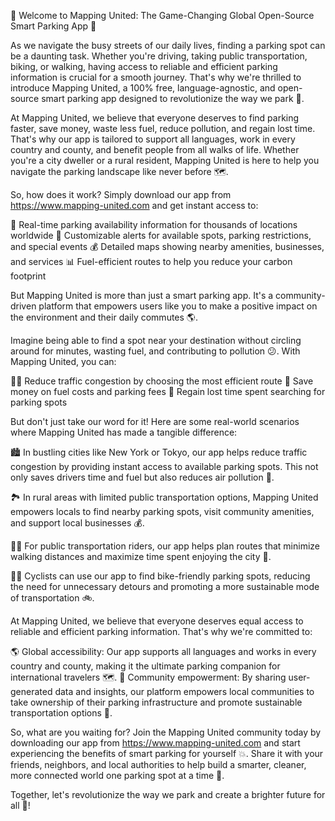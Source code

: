 🚀 Welcome to Mapping United: The Game-Changing Global Open-Source Smart Parking App 🚀

As we navigate the busy streets of our daily lives, finding a parking spot can be a daunting task. Whether you're driving, taking public transportation, biking, or walking, having access to reliable and efficient parking information is crucial for a smooth journey. That's why we're thrilled to introduce Mapping United, a 100% free, language-agnostic, and open-source smart parking app designed to revolutionize the way we park 🚀.

At Mapping United, we believe that everyone deserves to find parking faster, save money, waste less fuel, reduce pollution, and regain lost time. That's why our app is tailored to support all languages, work in every country and county, and benefit people from all walks of life. Whether you're a city dweller or a rural resident, Mapping United is here to help you navigate the parking landscape like never before 🗺️.

So, how does it work? Simply download our app from https://www.mapping-united.com and get instant access to:

📍 Real-time parking availability information for thousands of locations worldwide
🚨 Customizable alerts for available spots, parking restrictions, and special events
💰 Detailed maps showing nearby amenities, businesses, and services
📊 Fuel-efficient routes to help you reduce your carbon footprint

But Mapping United is more than just a smart parking app. It's a community-driven platform that empowers users like you to make a positive impact on the environment and their daily commutes 🌎.

Imagine being able to find a spot near your destination without circling around for minutes, wasting fuel, and contributing to pollution 😕. With Mapping United, you can:

🏃‍♂️ Reduce traffic congestion by choosing the most efficient route
💪 Save money on fuel costs and parking fees
🌟 Regain lost time spent searching for parking spots

But don't just take our word for it! Here are some real-world scenarios where Mapping United has made a tangible difference:

🏙️ In bustling cities like New York or Tokyo, our app helps reduce traffic congestion by providing instant access to available parking spots. This not only saves drivers time and fuel but also reduces air pollution 🌆.

🏞️ In rural areas with limited public transportation options, Mapping United empowers locals to find nearby parking spots, visit community amenities, and support local businesses 💰.

🚌‍♀️ For public transportation riders, our app helps plan routes that minimize walking distances and maximize time spent enjoying the city 🚗.

🚴‍♂️ Cyclists can use our app to find bike-friendly parking spots, reducing the need for unnecessary detours and promoting a more sustainable mode of transportation 🚲.

At Mapping United, we believe that everyone deserves equal access to reliable and efficient parking information. That's why we're committed to:

🌎 Global accessibility: Our app supports all languages and works in every country and county, making it the ultimate parking companion for international travelers 🗺️.
💯 Community empowerment: By sharing user-generated data and insights, our platform empowers local communities to take ownership of their parking infrastructure and promote sustainable transportation options 🤝.

So, what are you waiting for? Join the Mapping United community today by downloading our app from https://www.mapping-united.com and start experiencing the benefits of smart parking for yourself 💥. Share it with your friends, neighbors, and local authorities to help build a smarter, cleaner, more connected world one parking spot at a time 🌟.

Together, let's revolutionize the way we park and create a brighter future for all 🌈!